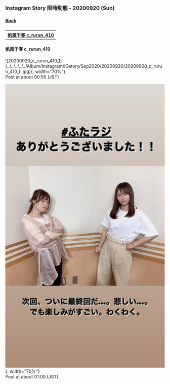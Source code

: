 ### Instagram Story 限時動態 - 20200920 (Sun)
##### [Back](../../IGstory_List.md)

<table>
<tr>
<th><a href="#c_rurun_410">帆風千春 c_rurun_410</a></th>
</tr>
</table>

<a name="c_rurun_410"></a>
#### 帆風千春 c_rurun_410

![20200920_c_rurun_410_1](../../../../../Album/Instagram/IGstory/Sep2020/20200920/20200920_c_rurun_410_1 .jpg){: width="70%"}  
Post at about 00:55 (JST)  

![20200920_c_rurun_410_2](../../../../../Album/Instagram/IGstory/Sep2020/20200920/20200920_c_rurun_410_2.jpg){: width="70%"}  
Post at about 01:00 (JST)  

